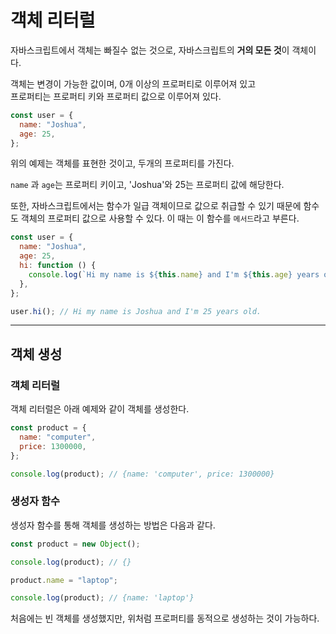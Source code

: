 # **객체 리터럴**

자바스크립트에서 객체는 빠질수 없는 것으로, 자바스크립트의 **거의 모든 것**이 객체이다.

객체는 변경이 가능한 값이며, 0개 이상의 프로퍼티로 이루어져 있고  
프로퍼티는 프로퍼티 키와 프로퍼티 값으로 이루어져 있다.

```js
const user = {
  name: "Joshua",
  age: 25,
};
```

위의 예제는 객체를 표현한 것이고, 두개의 프로퍼티를 가진다.

`name` 과 `age`는 프로퍼티 키이고, 'Joshua'와 25는 프로퍼티 값에 해당한다.

또한, 자바스크립트에서는 함수가 일급 객체이므로 값으로 취급할 수 있기 때문에 함수도 객체의 프로퍼티 값으로 사용할 수 있다. 이 때는 이 함수를 `메서드`라고 부른다.

```js
const user = {
  name: "Joshua",
  age: 25,
  hi: function () {
    console.log(`Hi my name is ${this.name} and I'm ${this.age} years old.`);
  },
};

user.hi(); // Hi my name is Joshua and I'm 25 years old.
```

---

## **객체 생성**

### **객체 리터럴**

객체 리터럴은 아래 예제와 같이 객체를 생성한다.

```js
const product = {
  name: "computer",
  price: 1300000,
};

console.log(product); // {name: 'computer', price: 1300000}
```

### **생성자 함수**

생성자 함수를 통해 객체를 생성하는 방법은 다음과 같다.

```js
const product = new Object();

console.log(product); // {}

product.name = "laptop";

console.log(product); // {name: 'laptop'}
```

처음에는 빈 객체를 생성했지만, 위처럼 프로퍼티를 동적으로 생성하는 것이 가능하다.
